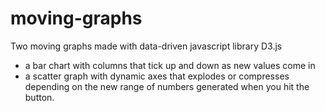 # moving-graphs
Two moving graphs made with data-driven javascript library D3.js
- a bar chart with columns that tick up and down as new values come in
- a scatter graph with dynamic axes that explodes or compresses depending on the new range of numbers generated when you hit the button.

